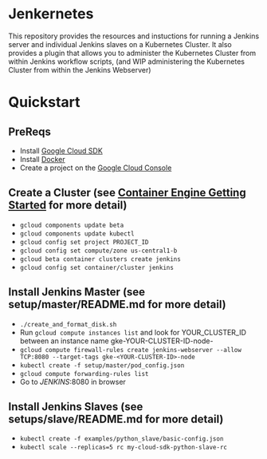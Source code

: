 # Jenkernetes

This repository provides the resources and instuctions for running a Jenkins server and individual Jenkins slaves on a Kubernetes Cluster. It also provides a plugin that allows you to administer the Kubernetes Cluster from within Jenkins workflow scripts, (and WIP administering the Kubernetes Cluster from within the Jenkins Webserver)

# Quickstart

## PreReqs
 
* Install [Google Cloud SDK](https://cloud.google.com/sdk/)
* Install [Docker](https://www.docker.com/)
* Create a project on the [Google Cloud Console](https://console.developers.google.com/)

## Create a Cluster (see [Container Engine Getting Started](https://cloud.google.com/container-engine/docs/getting-started) for more detail)

* `gcloud components update beta`
* `gcloud components update kubectl`
* `gcloud config set project PROJECT_ID`
* `gcloud config set compute/zone us-central1-b`
* `gcloud beta container clusters create jenkins`
* `gcloud config set container/cluster jenkins`

## Install Jenkins Master (see setup/master/README.md for more detail)

* `./create_and_format_disk.sh`
* Run `gcloud compute instances list` and look for YOUR_CLUSTER_ID between an instance name gke-YOUR-CLUSTER-ID-node-
* `gcloud compute firewall-rules create jenkins-webserver --allow TCP:8080 --target-tags gke-<YOUR-CLUSTER-ID>-node`
* `kubectl create -f setup/master/pod_config.json`
* `gcloud compute forwarding-rules list`
* Go to *JENKINS*:8080 in browser

## Install Jenkins Slaves (see setups/slave/README.md for more detail)
* `kubectl create -f examples/python_slave/basic-config.json`
* `kubectl scale --replicas=5 rc my-cloud-sdk-python-slave-rc`
